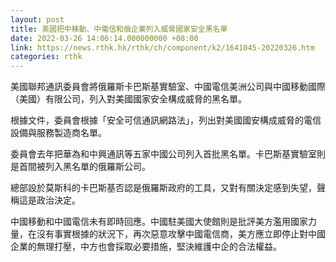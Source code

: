 ```yaml
---
layout: post
title: 美國把中移動、中電信和俄企業列入威脅國家安全黑名單
date: 2022-03-26 14:06:14.000000000 +08:00
link: https://news.rthk.hk/rthk/ch/component/k2/1641045-20220326.htm
categories: rthk
---
```


美國聯邦通訊委員會將俄羅斯卡巴斯基實驗室、中國電信美洲公司與中國移動國際（美國）有限公司，列入對美國國家安全構成威脅的黑名單。

根據文件，委員會根據「安全可信通訊網路法」，列出對美國國安構成威脅的電信設備與服務製造商名單。

委員會去年把華為和中興通訊等五家中國公司列入首批黑名單。卡巴斯基實驗室則是首間被列入黑名單的俄羅斯公司。

總部設於莫斯科的卡巴斯基否認是俄羅斯政府的工具，又對有關決定感到失望，聲稱這是政治決定。

中國移動和中國電信未有即時回應。中國駐美國大使館則是批評美方濫用國家力量，在沒有事實根據的狀況下，再次惡意攻擊中國電信商，美方應立即停止對中國企業的無理打壓，中方也會採取必要措施，堅決維護中企的合法權益。
